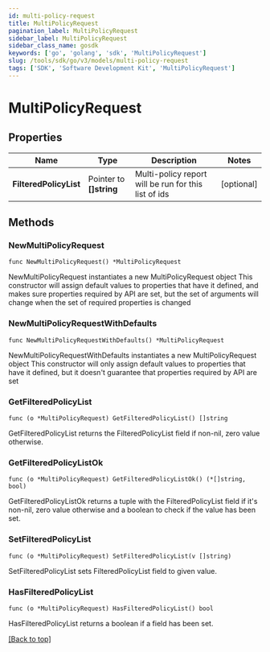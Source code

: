 ```yaml
---
id: multi-policy-request
title: MultiPolicyRequest
pagination_label: MultiPolicyRequest
sidebar_label: MultiPolicyRequest
sidebar_class_name: gosdk
keywords: ['go', 'golang', 'sdk', 'MultiPolicyRequest'] 
slug: /tools/sdk/go/v3/models/multi-policy-request
tags: ['SDK', 'Software Development Kit', 'MultiPolicyRequest']
---
```


# MultiPolicyRequest

## Properties

Name | Type | Description | Notes
------------ | ------------- | ------------- | -------------
**FilteredPolicyList** |  Pointer to **[]string** | Multi-policy report will be run for this list of ids | [optional] 

## Methods

### NewMultiPolicyRequest

`func NewMultiPolicyRequest() *MultiPolicyRequest`

NewMultiPolicyRequest instantiates a new MultiPolicyRequest object
This constructor will assign default values to properties that have it defined,
and makes sure properties required by API are set, but the set of arguments
will change when the set of required properties is changed

### NewMultiPolicyRequestWithDefaults

`func NewMultiPolicyRequestWithDefaults() *MultiPolicyRequest`

NewMultiPolicyRequestWithDefaults instantiates a new MultiPolicyRequest object
This constructor will only assign default values to properties that have it defined,
but it doesn't guarantee that properties required by API are set

### GetFilteredPolicyList

`func (o *MultiPolicyRequest) GetFilteredPolicyList() []string`

GetFilteredPolicyList returns the FilteredPolicyList field if non-nil, zero value otherwise.

### GetFilteredPolicyListOk

`func (o *MultiPolicyRequest) GetFilteredPolicyListOk() (*[]string, bool)`

GetFilteredPolicyListOk returns a tuple with the FilteredPolicyList field if it's non-nil, zero value otherwise
and a boolean to check if the value has been set.

### SetFilteredPolicyList

`func (o *MultiPolicyRequest) SetFilteredPolicyList(v []string)`

SetFilteredPolicyList sets FilteredPolicyList field to given value.

### HasFilteredPolicyList

`func (o *MultiPolicyRequest) HasFilteredPolicyList() bool`

HasFilteredPolicyList returns a boolean if a field has been set.


[[Back to top]](#) 


